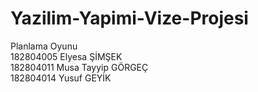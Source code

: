 # Yazilim-Yapimi-Vize-Projesi
Planlama Oyunu\
182804005 Elyesa ŞİMŞEK\
182804011 Musa Tayyip GÖRGEÇ\
182804014 Yusuf GEYİK
